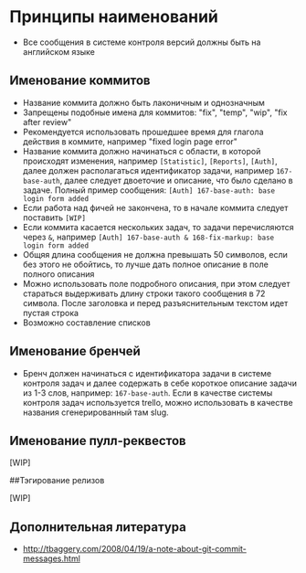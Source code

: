 # Принципы наименований

* Все сообщения в системе контроля версий должны быть на английском языке

## Именование коммитов

* Название коммита должно быть лаконичным и однозначным
* Запрещены подобные имена для коммитов: "fix", "temp", "wip", "fix after review"
* Рекомендуется использовать прошедшее время для глагола действия в коммите, например "fixed login page error"
* Название коммита должно начинаться с области, в которой происходят изменения, например `[Statistic]`, `[Reports]`, `[Auth]`, далее должен располагаться идентификатор задачи, например `167-base-auth`, далее следует двоеточие и описание, что было сделано в задаче. Полный пример сообщения: `[Auth] 167-base-auth: base login form added`
* Если работа над фичей не закончена, то в начале коммита следует поставить `[WIP]`
* Если коммита касается нескольких задач, то задачи перечисляются через `&`, например `[Auth] 167-base-auth & 168-fix-markup: base login form added`
* Общяя длина сообщения не должна превышать 50 символов, если без этого не обойтись, то лучше дать полное описание в поле полного описания
* Можно использовать поле подробного описания, при этом следует стараться выдерживать длину строки такого сообщения
в 72 символа. После заголовка и перед разъяснительным текстом идет пустая строка
* Возможно составление списков

## Именование бренчей

* Бренч должен начинаться с идентификатора задачи в системе контроля задач и далее содержать в себе короткое описание задачи из 1-3 слов, например:
`167-base-auth`. Если в качестве системы контроля задач используется trello, можно использовать в качестве названия сгенерированный там slug.

## Именование пулл-реквестов

[WIP]

##Тэгирование релизов

[WIP]

## Дополнительная литература
* http://tbaggery.com/2008/04/19/a-note-about-git-commit-messages.html